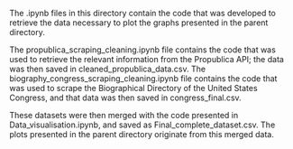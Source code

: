 The .ipynb files in this directory contain the code that was developed to retrieve the data necessary to plot the graphs presented in the parent directory. 

The propublica_scraping_cleaning.ipynb file contains the code that was used to retrieve the relevant information from the Propublica API; the data was then saved in cleaned_propublica_data.csv. The biography_congress_scraping_cleaning.ipynb file contains the code that was used to scrape the Biographical Directory of the United States Congress, and that data was then saved in congress_final.csv. 

These datasets were then merged with the code presented in Data_visualisation.ipynb, and saved as Final_complete_dataset.csv. The plots presented in the parent directory originate from this merged data. 

